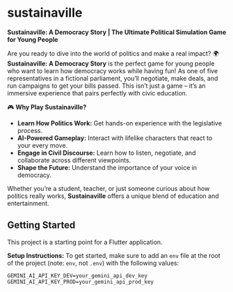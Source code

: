 # sustainaville

**Sustainaville: A Democracy Story | The Ultimate Political Simulation Game for Young People**

Are you ready to dive into the world of politics and make a real impact? 🌍 **Sustainaville: A Democracy Story** is the perfect game for young people who want to learn how democracy works while having fun! As one of five representatives in a fictional parliament, you’ll negotiate, make deals, and run campaigns to get your bills passed. This isn’t just a game – it’s an immersive experience that pairs perfectly with civic education.

🎮 **Why Play Sustainaville?**
- **Learn How Politics Work:** Get hands-on experience with the legislative process.
- **AI-Powered Gameplay:** Interact with lifelike characters that react to your every move.
- **Engage in Civil Discourse:** Learn how to listen, negotiate, and collaborate across different viewpoints.
- **Shape the Future:** Understand the importance of your voice in democracy.

Whether you’re a student, teacher, or just someone curious about how politics really works, **Sustainaville** offers a unique blend of education and entertainment.

## Getting Started

This project is a starting point for a Flutter application.

**Setup Instructions:**
To get started, make sure to add an `env` file at the root of the project (note: `env`, not `.env`) with the following values:
```
GEMINI_AI_API_KEY_DEV=your_gemini_api_dev_key
GEMINI_AI_API_KEY_PROD=your_gemini_api_prod_key
```